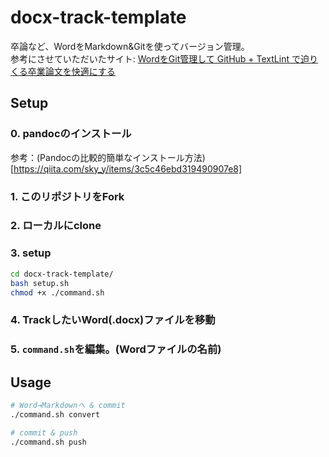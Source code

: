 # docx-track-template

卒論など、WordをMarkdown&Gitを使ってバージョン管理。<br>
参考にさせていただいたサイト: [WordをGit管理して GitHub + TextLint で迫りくる卒業論文を快適にする](https://blog.ue-y.me/word-git-textlint/)

## Setup

### 0. pandocのインストール
参考：(Pandocの比較的簡単なインストール方法)[https://qiita.com/sky_y/items/3c5c46ebd319490907e8]

### 1. このリポジトリをFork

### 2. ローカルにclone

### 3. setup
```bash
cd docx-track-template/
bash setup.sh
chmod +x ./command.sh
```
### 4. TrackしたいWord(.docx)ファイルを移動

### 5. `command.sh`を編集。(Wordファイルの名前)

## Usage

```bash
# Word→Markdownへ & commit
./command.sh convert

# commit & push
./command.sh push
```


